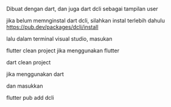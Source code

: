 Dibuat dengan dart, dan juga dart dcli sebagai tampilan user

jika belum memnginstal dart dcli, silahkan instal terlebih dahulu
https://pub.dev/packages/dcli/install

lalu dalam terminal visual studio, masukan

flutter clean project
jika menggunakan flutter

dart clean project

jika menggunakan dart

dan masukkan

flutter pub add dcli
